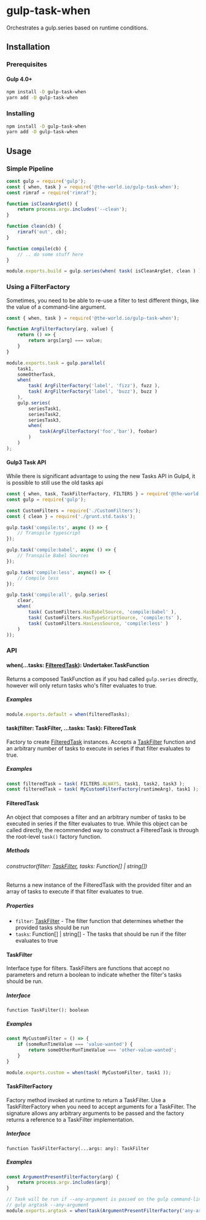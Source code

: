 # gulp-task-when

Orchestrates a gulp.series based on runtime conditions.

## Installation

### Prerequisites

#### Gulp 4.0+

```bash
npm install -D gulp-task-when 
yarn add -D gulp-task-when
```

### Installing

```bash
npm install -D gulp-task-when
yarn add -D gulp-task-when
```

## Usage

### Simple Pipeline

```javascript
const gulp = require('gulp');
const { when, task } = require('@the-world.io/gulp-task-when');
const rimraf = require('rimraf');

function isCleanArgSet() {
    return process.argv.includes('--clean');
}

function clean(cb) {
    rimraf('out', cb);
}

function compile(cb) {
    // .. do some stuff here
}

module.exports.build = gulp.series(when( task( isCleanArgSet, clean ) ), compile);
```

### Using a FilterFactory

Sometimes, you need to be able to re-use a filter to test different things, like the value 
of a command-line argument. 

```javascript
const { when, task } = require('@the-world.io/gulp-task-when');

function ArgFilterFactory(arg, value) {
    return () => {
        return args[arg] === value;
    }
}

module.exports.task = gulp.parallel(
    task1, 
    someOtherTask, 
    when( 
        task( ArgFilterFactory('label', 'fizz'), fuzz ),
        task( ArgFilterFactory('label', 'buzz'), buzz )
    ),
    gulp.series( 
        seriesTask1, 
        seriesTask2, 
        seriesTask3, 
        when(
            task(ArgFilterFactory('foo','bar'), foobar)
        )
    )
);
```
#### Gulp3 Task API

While there is significant advantage to using the new Tasks API in Gulp4, it is possible to still use the old tasks api

```javascript
const { when, task, TaskFilterFactory, FILTERS } = require('@the-world.io/gulp-task-when');
const gulp = require('gulp');

const CustomFilters = require('./CustomFilters');
const { clean } = require('./grunt.std.tasks');

gulp.task('compile:ts', async () => {
    // Transpile typescript
});

gulp.task('compile:babel', async () => {
    // Transpile Babel Sources
});

gulp.task('compile:less', async() => {
    // Compile less
});

gulp.task('compile:all', gulp.series(
    clear,
    when(
        task( CustomFilters.HasBabelSource, 'compile:babel' ),
        task( CustomFilters.HasTypeScriptSource, 'compile:ts' ),
        task( CustomFilters.HasLessSource, 'compile:less' )
    )
));
```

### API

#### when(...tasks: [FilteredTask](#filteredtask)): Undertaker.TaskFunction

Returns a composed TaskFunction as if you had called `gulp.series` directly, however will only return tasks who's filter evaluates to true. 

##### Examples

```javascript
module.exports.default = when(filteredTasks);
```

#### task(filter: TaskFilter, ...tasks: Task): FilteredTask

Factory to create [FilteredTask](#filteredtask) instances. Accepts a [TaskFilter](#taskfilter) function and an arbitrary number of tasks to execute in series if that filter evaluates to true.

##### Examples

```javascript
const filteredTask = task( FILTERS.ALWAYS, task1, task2, task3 );
const filteredTask = task( MyCustomFilterFactory(runtimeArg), task1 );
```

#### FilteredTask

An object that composes a filter and an arbitrary number of tasks to be executed in series if the filter evaluates to true. While this object can be called directly, the recommended way to construct a FilteredTask is through the root-level `task()` factory function.

##### Methods

###### constructor(filter: [TaskFilter](#taskfilter), tasks: Function[] | string[])

Returns a new instance of the FilteredTask with the provided filter and an array of tasks to execute if that filter evaluates to true.

##### Properties

* `filter`: [TaskFilter](#taskfilter) - The filter function that determines whether the provided tasks should be run
* `tasks`: Function[] | string[] - The tasks that should be run if the filter evaluates to true

#### TaskFilter

Interface type for filters. TaskFilters are functions that accept no parameters and return a boolean to indicate whether the filter's tasks should be run.

##### Interface

`function TaskFilter(): boolean`

##### Examples

```javascript
const MyCustomFilter = () => {
    if (someRunTimeValue === 'value-wanted') {
        return someOtherRunTimeValue === 'other-value-wanted';
    }
}

module.exports.custom = when(task( MyCustomFilter, task1 ));
```

#### TaskFilterFactory

Factory method invoked at runtime to return a TaskFilter. Use a TaskFilterFactory when you need to accept arguments for a TaskFilter. The signature allows any
arbitrary arguments to be passed and the factory returns a reference to a TaskFilter implementation.

##### Interface

`function TaskFilterFactory(...args: any): TaskFilter`

##### Examples

```javascript
const ArgumentPresentFilterFactory(arg) {
    return process.argv.includes(arg);
}

// Task will be run if --any-argument is passed on the gulp command-line
// gulp argtask --any-argument
module.exports.argtask = when(task(ArgumentPresentFilterFactory('any-argument'), task1));
```

